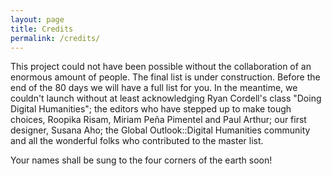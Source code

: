 ```yaml
---
layout: page
title: Credits
permalink: /credits/
---
```


This project could not have been possible without the collaboration of an enormous amount of people. The final list is under construction. Before the end of the 80 days we will have a full list for you. In the meantime, we couldn't launch without at least acknowledging Ryan Cordell's class "Doing Digital Humanities"; the editors who have stepped up to make tough choices, Roopika Risam, Miriam Peña Pimentel and Paul Arthur; our first designer, Susana Aho; the Global Outlook::Digital Humanities community and all the wonderful folks who contributed to the master list. 

Your names shall be sung to the four corners of the earth soon!